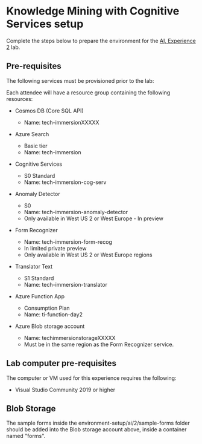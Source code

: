# Knowledge Mining with Cognitive Services setup

Complete the steps below to prepare the environment for the [AI, Experience 2](../../../ai-exp2/README.md) lab.

## Pre-requisites

The following services must be provisioned prior to the lab:

Each attendee will have a resource group containing the following resources:

- Cosmos DB (Core SQL API)
  - Name: tech-immersionXXXXX
- Azure Search
  - Basic tier
  - Name: tech-immersion
- Cognitive Services
  - S0 Standard
  - Name: tech-immersion-cog-serv
- Anomaly Detector
  - S0
  - Name: tech-immersion-anomaly-detector
  - Only available in West US 2 or West Europe - In preview
- Form Recognizer
  - Name: tech-immersion-form-recog
  - In limited private preview
  - Only available in West US 2 or West Europe regions
- Translator Text
  - S1 Standard
  - Name: tech-immersion-translator
- Azure Function App
  - Consumption Plan
  - Name: ti-function-day2
- Azure Blob storage account

  - Name: techimmersionstorageXXXXX
  - Must be in the same region as the Form Recognizer service.

## Lab computer pre-requisites

The computer or VM used for this experience requires the following:

- Visual Studio Community 2019 or higher

## Blob Storage

The sample forms inside the environment-setup/ai/2/sample-forms folder should be added into the Blob storage account above, inside a container named "forms".
